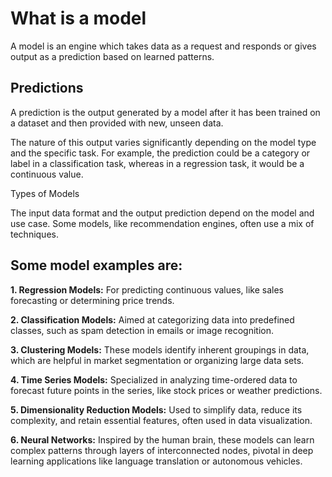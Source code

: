 # What is a model

A model is an engine which takes data as a request and responds or gives output as a prediction based on learned patterns.

## Predictions

A prediction is the output generated by a model after it has been trained on a dataset and then provided with new, unseen data.

The nature of this output varies significantly depending on the model type and the specific task. For example, the prediction could be a category or label in a classification task, whereas in a regression task, it would be a continuous value.

Types of Models

The input data format and the output prediction depend on the model and use case. Some models, like recommendation engines, often use a mix of techniques.

## Some model examples are:

**1. Regression Models:**
For predicting continuous values, like sales forecasting or determining price trends.

**2. Classification Models:**
Aimed at categorizing data into predefined classes, such as spam detection in emails or image recognition.

**3. Clustering Models:**
These models identify inherent groupings in data, which are helpful in market segmentation or organizing large data sets.

**4. Time Series Models:**
Specialized in analyzing time-ordered data to forecast future points in the series, like stock prices or weather predictions.

**5. Dimensionality Reduction Models:**
Used to simplify data, reduce its complexity, and retain essential features, often used in data visualization.

**6. Neural Networks:**
Inspired by the human brain, these models can learn complex patterns through layers of interconnected nodes, pivotal in deep learning applications like language translation or autonomous vehicles.